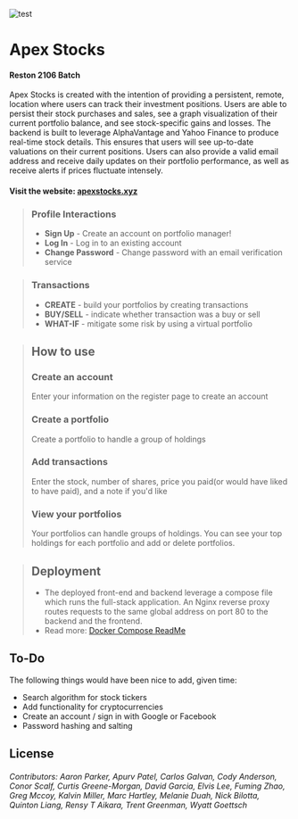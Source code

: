 ![test](https://i.imgur.com/bJmwANo.png)
# Apex Stocks
#### Reston 2106 Batch
Apex Stocks is created with the intention of providing a persistent, remote, location where users can track their investment 
positions. Users are able to persist their stock purchases and sales, see a graph visualization of their current portfolio balance,
and see stock-specific gains and losses. The backend is built to leverage AlphaVantage and Yahoo Finance to produce real-time
stock details. This ensures that users will see up-to-date valuations on their current positions. Users can also provide a valid
email address and receive daily updates on their portfolio performance, as well as receive alerts if prices fluctuate intensely.

#### Visit the website: [apexstocks.xyz](apexstocks.xyz)

> ### Profile Interactions
> * **Sign Up** - Create an account on portfolio manager!
> * **Log In** - Log in to an existing account
> * **Change Password** - Change password with an email verification service

> ### Transactions
> * **CREATE** - build your portfolios by creating transactions
> * **BUY/SELL** - indicate whether transaction was a buy or sell
> * **WHAT-IF** - mitigate some risk by using a virtual portfolio

>## How to use
>### Create an account
>Enter your information on the register page to create an account
>### Create a portfolio
>Create a portfolio to handle a group of holdings
>### Add transactions
>Enter the stock, number of shares, price you paid(or would have liked to have paid), and a note if you'd like
>### View your portfolios
>Your portfolios can handle groups of holdings. You can see your top holdings for each portfolio and add or delete portfolios.

>## Deployment
>* The deployed front-end and backend leverage a compose file which runs the full-stack application. An Nginx reverse proxy 
>routes requests to the same global address on port 80 to the backend and the frontend. 
>* Read more: [Docker Compose ReadMe](https://github.com/Finance-Portfolio-Manager/Compose)

## To-Do

The following things would have been nice to add, given time:
* Search algorithm for stock tickers
* Add functionality for cryptocurrencies
* Create an account / sign in with Google or Facebook
* Password hashing and salting

## License

###### Contributors: Aaron Parker, Apurv Patel, Carlos Galvan, Cody Anderson, Conor Scalf, Curtis Greene-Morgan, David Garcia, Elvis Lee, Fuming Zhao, Greg Mccoy, Kalvin Miller, Marc Hartley, Melanie Duah, Nick Bilotta, Quinton Liang, Rensy T Aikara, Trent Greenman, Wyatt Goettsch
